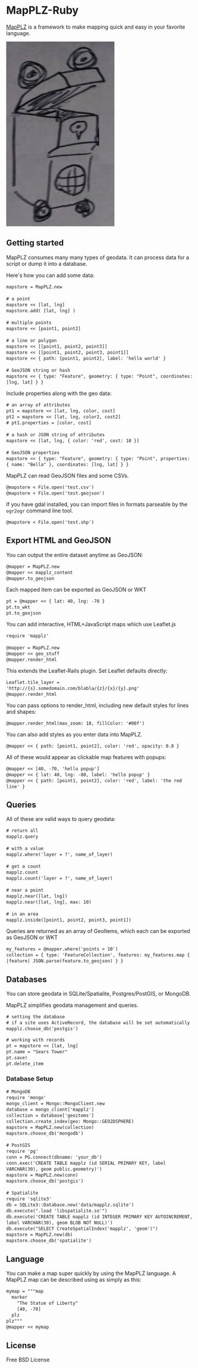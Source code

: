 # MapPLZ-Ruby

[MapPLZ](http://mapplz.com) is a framework to make mapping quick and easy in
your favorite language.

<img src="https://raw.githubusercontent.com/mapmeld/mapplz-ruby/master/logo.jpg"/>

## Getting started

MapPLZ consumes many many types of geodata. It can process data for a script or dump
it into a database.

Here's how you can add some data:

```
mapstore = MapPLZ.new

# a point
mapstore << [lat, lng]
mapstore.add( [lat, lng] )

# multiple points
mapstore << [point1, point2]

# a line or polygon
mapstore << [[point1, point2, point3]]
mapstore << [[point1, point2, point3, point1]]
mapstore << { path: [point1, point2], label: 'hello world' }

# GeoJSON string or hash
mapstore << { type: "Feature", geometry: { type: "Point", coordinates: [lng, lat] } }
```

Include properties along with the geo data:

```
# an array of attributes
pt1 = mapstore << [lat, lng, color, cost]
pt2 = mapstore << [lat, lng, color2, cost2]
# pt1.properties = [color, cost]

# a hash or JSON string of attributes
mapstore << [lat, lng, { color: 'red', cost: 10 }]

# GeoJSON properties
mapstore << { type: "Feature", geometry: { type: "Point", properties: { name: "Bella" }, coordinates: [lng, lat] } }
```

MapPLZ can read GeoJSON files and some CSVs.

```
@mapstore < File.open('test.csv')
@mapstore < File.open('test.geojson')
```

If you have gdal installed, you can import files in formats parseable by the ```ogr2ogr``` command line tool.

```
@mapstore < File.open('test.shp')
```

## Export HTML and GeoJSON

You can output the entire dataset anytime as GeoJSON:

```
@mapper = MapPLZ.new
@mapper << mapplz_content
@mapper.to_geojson
```

Each mapped item can be exported as GeoJSON or WKT

```
pt = @mapper << { lat: 40, lng: -70 }
pt.to_wkt
pt.to_geojson
```

You can add interactive, HTML+JavaScript maps which use Leaflet.js

```
require 'mapplz'

@mapper = MapPLZ.new
@mapper << geo_stuff
@mapper.render_html
```

This extends the Leaflet-Rails plugin. Set Leaflet defaults directly:

```
Leaflet.tile_layer = 'http://{s}.somedomain.com/blabla/{z}/{x}/{y}.png'
@mapper.render_html
```

You can pass options to render_html, including new default styles for lines and shapes:

```
@mapper.render_html(max_zoom: 18, fillColor: '#00f')
```

You can also add styles as you enter data into MapPLZ.

```
@mapper << { path: [point1, point2], color: 'red', opacity: 0.8 }
```

All of these would appear as clickable map features with popups:

```
@mapper << [40, -70, 'hello popup']
@mapper << { lat: 40, lng: -80, label: 'hello popup' }
@mapper << { path: [point1, point2], color: 'red', label: 'the red line' }
```

## Queries

All of these are valid ways to query geodata:

```
# return all
mapplz.query

# with a value
mapplz.where('layer = ?', name_of_layer)

# get a count
mapplz.count
mapplz.count('layer = ?', name_of_layer)

# near a point
mapplz.near([lat, lng])
mapplz.near([lat, lng], max: 10)

# in an area
mapplz.inside([point1, point2, point3, point1])
```

Queries are returned as an array of GeoItems, which each can be exported as GeoJSON or WKT

```
my_features = @mapper.where('points > 10')
collection = { type: 'FeatureCollection', features: my_features.map { |feature| JSON.parse(feature.to_geojson) } }
```

## Databases

You can store geodata in SQLite/Spatialite, Postgres/PostGIS, or MongoDB.

MapPLZ simplifies geodata management and queries.

```
# setting the database
# if a site uses ActiveRecord, the database will be set automatically
mapplz.choose_db('postgis')
```

```
# working with records
pt = mapstore << [lat, lng]
pt.name = "Sears Tower"
pt.save!
pt.delete_item
```

### Database Setup

```
# MongoDB
require 'mongo'
mongo_client = Mongo::MongoClient.new
database = mongo_client['mapplz']
collection = database['geoitems']
collection.create_index(geo: Mongo::GEO2DSPHERE)
mapstore = MapPLZ.new(collection)
mapstore.choose_db('mongodb')

# PostGIS
require 'pg'
conn = PG.connect(dbname: 'your_db')
conn.exec('CREATE TABLE mapplz (id SERIAL PRIMARY KEY, label VARCHAR(30), geom public.geometry)')
mapstore = MapPLZ.new(conn)
mapstore.choose_db('postgis')

# Spatialite
require 'sqlite3'
db = SQLite3::Database.new('data/mapplz.sqlite')
db.execute(".load 'libspatialite.so'")
db.execute('CREATE TABLE mapplz (id INTEGER PRIMARY KEY AUTOINCREMENT, label VARCHAR(30), geom BLOB NOT NULL)')
db.execute("SELECT CreateSpatialIndex('mapplz', 'geom')")
mapstore = MapPLZ.new(db)
mapstore.choose_db('spatialite')
```


## Language
You can make a map super quickly by using the MapPLZ language. A MapPLZ map
can be described using as simply as this:

```
mymap = """map
  marker
    "The Statue of Liberty"
    [40, -70]
  plz
plz"""
@mapper << mymap
```

## License

Free BSD License

